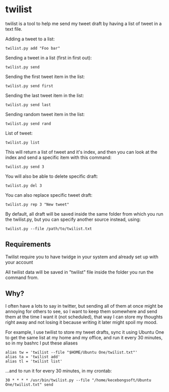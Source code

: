 twilist
=======================
twilist is a tool to help me send my tweet draft by having a list of
tweet in a text file.

Adding a tweet to a list:
    
    twilist.py add "Foo bar"
    
Sending a tweet in a list (first in first out):
    
    twilist.py send
    

Sending the first tweet item in the list:
    
    twilist.py send first
    

Sending the last tweet item in the list:
    
    twilist.py send last
    

Sending random tweet item in the list:
    
    twilist.py send rand
    

List of tweet:
    
    twilist.py list
    

This will return a list of tweet and it's index, and then you can look
at the index and send a specific item with this command:

    
    twilist.py send 3 

You will also be able to delete specific draft:    

    twilist.py del 3

You can also replace specific tweet draft:
    
    twilist.py rep 3 "New tweet" 

By default, all draft will be saved inside the same folder from which 
you run the twilist.py, but you can specify another source instead, 
using:

    twilist.py --file /path/to/twilist.txt


Requirements
------------------------
Twilist require you to have twidge in your system and already set up
with your account

All twilist data will be saved in "twilist" file inside the folder you
run the command from.

Why?
------------------------
I often have a lots to say in twitter, but sending all of them at
once might be annoying for others to see, so I want to keep them 
somewhere and send them at the time I want it (not scheduled), that way
I can store my thoughts right away and not losing it because writing it
later might spoil my mood.

For example, I use twilist to store my tweet drafts, sync it using
Ubuntu One to get the same list at my home and my office, and run it
every 30 minutes, so in my bashrc I put these aliases

    alias tw = 'twilist --file "$HOME/Ubuntu One/twilist.txt"'
    alias ta = 'twilist add'
    alias tl = 'twilist list'

...and to run it for every 30 minutes, in my crontab:

    30 * * * * /usr/bin/twilist.py --file "/home/kecebongsoft/Ubuntu One/twilist.txt" send
